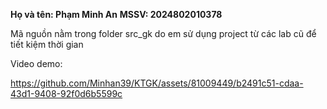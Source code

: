 **Họ và tên: Phạm Minh An**
**MSSV: 2024802010378**


Mã nguồn nằm trong folder src_gk do em sử dụng project từ các lab cũ để tiết kiệm thời gian

Video demo:

https://github.com/Minhan39/KTGK/assets/81009449/b2491c51-cdaa-43d1-9408-92f0d6b5599c
